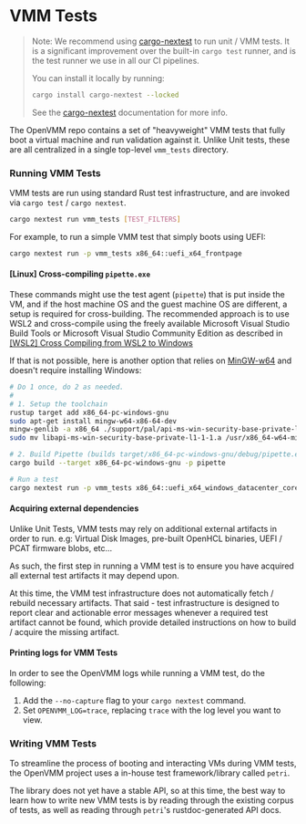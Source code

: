 # VMM Tests

> Note: We recommend using [cargo-nextest](https://nexte.st/) to run unit / VMM
> tests. It is a significant improvement over the built-in `cargo test` runner,
> and is the test runner we use in all our CI pipelines.
>
> You can install it locally by running:
>
> ```bash
> cargo install cargo-nextest --locked
> ```
>
> See the [cargo-nextest](https://nexte.st/) documentation for more info.


The OpenVMM repo contains a set of "heavyweight" VMM tests that fully boot a
virtual machine and run validation against it. Unlike Unit tests, these are all
centralized in a single top-level `vmm_tests` directory.

### Running VMM Tests

VMM tests are run using standard Rust test infrastructure, and are invoked via
`cargo test` / `cargo nextest`.

```bash
cargo nextest run vmm_tests [TEST_FILTERS]
```

For example, to run a simple VMM test that simply boots using UEFI:

```bash
cargo nextest run -p vmm_tests x86_64::uefi_x64_frontpage
```

#### \[Linux] Cross-compiling `pipette.exe`

These commands might use the test agent (`pipette`) that is put inside the VM,
and if the host machine OS and the guest machine OS are different, a setup
is required for cross-building. The recommended approach is to use WSL2 and
cross-compile using the freely available Microsoft Visual Studio Build Tools
or Microsoft Visual Studio Community Edition as described in
[\[WSL2\] Cross Compiling from WSL2 to Windows](../getting_started/suggested_dev_env.md#wsl2-cross-compiling-from-wsl2-to-windows)

If that is not possible, here is another option that relies on [MinGW-w64](https://www.mingw-w64.org/)
and doesn't require installing Windows:

```bash
# Do 1 once, do 2 as needed.
#
# 1. Setup the toolchain
rustup target add x86_64-pc-windows-gnu
sudo apt-get install mingw-w64-x86-64-dev
mingw-genlib -a x86_64 ./support/pal/api-ms-win-security-base-private-l1-1-1.def
sudo mv libapi-ms-win-security-base-private-l1-1-1.a /usr/x86_64-w64-mingw32/lib

# 2. Build Pipette (builds target/x86_64-pc-windows-gnu/debug/pipette.exe first)
cargo build --target x86_64-pc-windows-gnu -p pipette
```

```bash
# Run a test
cargo nextest run -p vmm_tests x86_64::uefi_x64_windows_datacenter_core_2022_x64_boot
```

#### Acquiring external dependencies

Unlike Unit Tests, VMM tests may rely on additional external artifacts in order
to run. e.g: Virtual Disk Images, pre-built OpenHCL binaries, UEFI / PCAT
firmware blobs, etc...

As such, the first step in running a VMM test is to ensure you have acquired all
external test artifacts it may depend upon.

At this time, the VMM test infrastructure does not automatically fetch / rebuild
necessary artifacts. That said - test infrastructure is designed to report clear
and actionable error messages whenever a required test artifact cannot be found,
which provide detailed instructions on how to build / acquire the missing
artifact.

#### Printing logs for VMM Tests

In order to see the OpenVMM logs while running a VMM test, do the following:
1. Add the `--no-capture` flag to your `cargo nextest` command.
2. Set `OPENVMM_LOG=trace`, replacing `trace` with the log level you want to view.

### Writing VMM Tests

To streamline the process of booting and interacting VMs during VMM tests, the
OpenVMM project uses a in-house test framework/library called `petri`.

The library does not yet have a stable API, so at this time, the best way to
learn how to write new VMM tests is by reading through the existing corpus of
tests, as well as reading through `petri`'s rustdoc-generated API docs.
